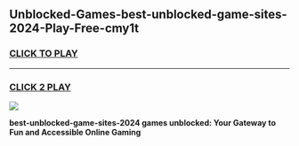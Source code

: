 
## Unblocked-Games-best-unblocked-game-sites-2024-Play-Free-cmy1t
<h3>
<a href="https://premium76.site?title=best-unblocked-game-sites-2024&ref=23A">CLICK TO PLAY</a></h3>
<hr>

<h3>
<a href="https://premium76.site?title=best-unblocked-game-sites-2024&ref=23A">CLICK 2 PLAY</a>
  
</h3>

<a href="https://premium76.site?title=best-unblocked-game-sites-2024&ref=23A"><img src="https://clearcache.store/games.png"></a>


**best-unblocked-game-sites-2024 games unblocked: Your Gateway to Fun and Accessible Online Gaming**
